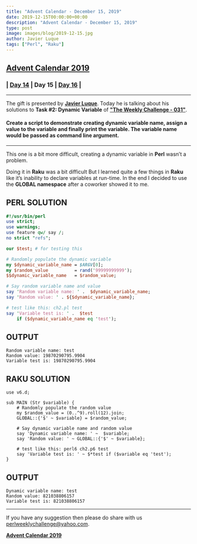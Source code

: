 ```yaml
---
title: "Advent Calendar - December 15, 2019"
date: 2019-12-15T00:00:00+00:00
description: "Advent Calendar - December 15, 2019"
type: post
image: images/blog/2019-12-15.jpg
author: Javier Luque
tags: ["Perl", "Raku"]
---
```


## [**Advent Calendar 2019**](/blog/advent-calendar-2019)
### | [**Day 14**](/blog/advent-calendar-2019-12-14) | **Day 15** | [**Day 16**](/blog/advent-calendar-2019-12-16) |
***

The gift is presented by [**Javier Luque**](/blog/meet-the-champion-037). Today he is talking about his solutions to **Task #2: Dynamic Variable** of **["The Weekly Challenge - 031"](/blog/perl-weekly-challenge-031)**.

#### Create a script to demonstrate creating dynamic variable name, assign a value to the variable and finally print the variable. The variable name would be passed as command line argument.

***

This one is a bit more difficult, creating a dynamic variable in **Perl** wasn’t a problem.

Doing it in **Raku** was a bit difficult But I learned quite a few things in **Raku** like it’s inability to declare variables at run-time. In the end I decided to use the **GLOBAL namespace** after a coworker showed it to me.

## PERL SOLUTION

```perl
#!/usr/bin/perl
use strict;
use warnings;
use feature qw/ say /;
no strict "refs";

our $test; # for testing this

# Randomly populate the dynamic variable
my $dynamic_variable_name = $ARGV[0];
my $random_value          = rand('99999999999');
$$dynamic_variable_name   = $random_value;

# Say random variable name and value
say 'Random variable name: ' .  $dynamic_variable_name;
say 'Random value: ' . ${$dynamic_variable_name};

# test like this: ch2.pl test
say 'Variable test is: ' .  $test
    if ($dynamic_variable_name eq 'test');
```

## OUTPUT

    Random variable name: test
    Random value: 19870290795.9904
    Variable test is: 19870290795.9904

## RAKU SOLUTION

```perl6
use v6.d;

sub MAIN (Str $variable) {
    # Randomly populate the random value
    my $random_value = (0..^9).roll(12).join;
    GLOBAL::{'$' ~ $variable} = $random_value;

    # Say dynamic variable name and random value
    say 'Dynamic variable name: ' ~  $variable;
    say 'Random value: ' ~ GLOBAL::{'$' ~ $variable};

    # test like this: perl6 ch2.p6 test
    say 'Variable test is: ' ~ $*test if ($variable eq 'test');
}
```

## OUTPUT

    Dynamic variable name: test
    Random value: 821038806157
    Variable test is: 821038806157

***
If you have any suggestion then please do share with us <perlweeklychallenge@yahoo.com>.

[**Advent Calendar 2019**](/blog/advent-calendar-2019)
